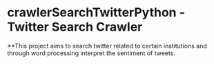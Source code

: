 # crawlerSearchTwitterPython - Twitter Search Crawler
**This project aims to search twitter related to certain institutions and through word processing interpret the sentiment of tweets.
